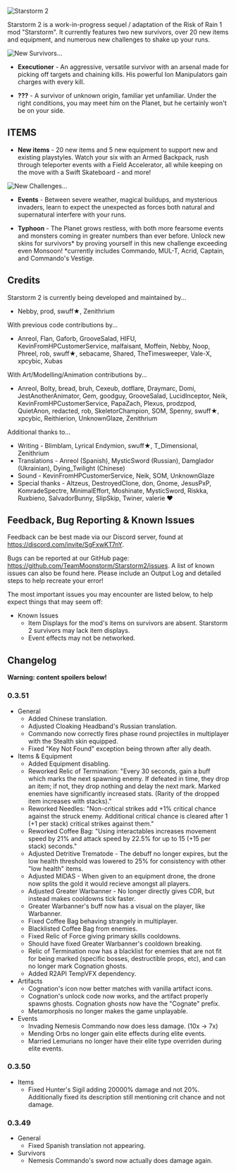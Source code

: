 ![Starstorm 2](https://github.com/swuff-star/Starstorm2/blob/main/SS2-Project/Assets/Starstorm2/ReadmeAssets/ss2logored.gif?raw=true)

Starstorm 2 is a work-in-progress sequel / adaptation of the  Risk of Rain 1 mod "Starstorm". It currently features two new survivors, over 20 new items and equipment, and numerous new challenges to shake up your runs.

![New Survivors...](https://github.com/swuff-star/Starstorm2/blob/main/SS2-Project/Assets/Starstorm2/ReadmeAssets/ss2survivorpromo.gif?raw=true)


* **Executioner**  - An aggressive, versatile survivor with an arsenal made for picking off targets and chaining kills. His powerful Ion Manipulators gain charges with every kill.

* **???** - A survivor of unknown origin, familiar yet unfamiliar. Under the right conditions, you may meet him on the Planet, but he certainly won't be on your side.

## ITEMS

* **New items** - 20 new items and 5 new equipment to support new and existing playstyles. Watch your six with an Armed Backpack, rush through teleporter events with a Field Accelerator, all while keeping on the move with a Swift Skateboard - and more! 

![New Challenges...](https://github.com/swuff-star/Starstorm2/blob/main/SS2-Project/Assets/Starstorm2/ReadmeAssets/ss2challengepromo.gif?raw=true)

* **Events** - Between severe weather, magical buildups, and mysterious invaders, learn to expect the unexpected as forces both natural and supernatural interfere with your runs.

* **Typhoon** - The Planet grows restless, with both more fearsome events and monsters coming in greater numbers than ever before. Unlock new skins for survivors* by proving yourself in this new challenge exceeding even Monsoon!
    *currently includes Commando, MUL-T, Acrid, Captain, and Commando's Vestige.



## Credits
Starstorm 2 is currently being developed and maintained by...
* Nebby, prod, swuff★, Zenithrium

With previous code contributions by...
* Anreol, Flan, Gaforb, GrooveSalad, HIFU, KevinFromHPCustomerService, malfaisant, Moffein, Nebby, Noop, Phreel, rob, swuff★, sebacame, Shared, TheTimesweeper, Vale-X, xpcybic, Xubas

With Art/Modelling/Animation contributions by...
* Anreol, Bolty, bread, bruh, Cexeub, dotflare, Draymarc, Domi, JestAnotherAnimator, Gem, goodguy, GrooveSalad, LucidInceptor, Neik, KevinFromHPCustomerService, PapaZach, Plexus, prodzpod, QuietAnon, redacted, rob, SkeletorChampion, SOM, Spenny, swuff★, xpcybic, Reithierion, UnknownGlaze, Zenithrium

Additional thanks to... 
* Writing - Blimblam, Lyrical Endymion, swuff★, T_Dimensional, Zenithrium
* Translations - Anreol (Spanish), MysticSword (Russian), Damglador (Ukrainian), Dying_Twilight (Chinese)
* Sound - KevinFromHPCustomerService, Neik, SOM, UnknownGlaze
* Special thanks - Altzeus, DestroyedClone, don, Gnome, JesusPxP, KomradeSpectre, MinimalEffort, Moshinate, MysticSword, Riskka, Ruxbieno, SalvadorBunny, SlipSkip, Twiner, valerie ♥ 

## Feedback, Bug Reporting & Known Issues

Feedback can be best made via our Discord server, found at https://discord.com/invite/SgFxwKT7nY.  

Bugs can be reported at our GitHub page: https://github.com/TeamMoonstorm/Starstorm2/issues. A list of known issues can also be found here. Please include an Output Log and detailed steps to help recreate your error!

The most important issues you may encounter are listed below, to help expect things that may seem off:

* Known Issues
	* Item Displays for the mod's items on survivors are absent. Starstorm 2 survivors may lack item displays.
    * Event effects may not be networked.

## Changelog

**Warning: content spoilers below!**

### 0.3.51
* General
    * Added Chinese translation. 
    * Adjusted Cloaking Headband's Russian translation.
    * Commando now correctly fires phase round projectiles in multiplayer with the Stealth skin equipped.
    * Fixed "Key Not Found" exception being thrown after ally death.
* Items & Equipment
    * Added Equipment disabling.
    * Reworked Relic of Termination: "Every 30 seconds, gain a buff which marks the next spawning enemy. If defeated in time, they drop an item; if not, they drop nothing and delay the next mark. Marked enemies have significantly increased stats. (Rarity of the dropped item increases with stacks)."
    * Reworked Needles: "Non-critical strikes add +1% critical chance against the struck enemy. Additional critical chance is cleared after 1 (+1 per stack) critical strikes against them." 
    * Reworked Coffee Bag: "Using interactables increases movement speed by 21% and attack speed by 22.5% for up to 15 (+15 per stack) seconds."
    * Adjusted Detritive Trematode - The debuff no longer expires, but the low health threshold was lowered to 25% for consistency with other "low health" items.
    * Adjusted MIDAS - When given to an equipment drone, the drone now splits the gold it would recieve amongst all players.
    * Adjusted Greater Warbanner - No longer directly gives CDR, but instead makes cooldowns tick faster.
    * Greater Warbanner's buff now has a visual on the player, like Warbanner.
    * Fixed Coffee Bag behaving strangely in multiplayer.
    * Blacklisted Coffee Bag from enemies.
    * Fixed Relic of Force giving primary skills cooldowns.
    * Should have fixed Greater Warbanner's cooldown breaking.
    * Relic of Termination now has a blacklist for enemies that are not fit for being marked (specific bosses, destructible props, etc), and can no longer mark Cognation ghosts.
    * Added R2API TempVFX dependency.
* Artifacts
    * Cognation's icon now better matches with vanilla artifact icons.
    * Cognation's unlock code now works, and the artifact properly spawns ghosts. Cognation ghosts now have the "Cognate" prefix.
    * Metamorphosis no longer makes the game unplayable. 
* Events
    * Invading Nemesis Commando now does less damage. (10x -> 7x)
    * Mending Orbs no longer gain elite effects during elite events.
    * Married Lemurians no longer have their elite type overriden during elite events.

### 0.3.50
* Items
    * Fixed Hunter's Sigil adding 20000% damage and not 20%. Additionally fixed its description still mentioning crit chance and not damage.

### 0.3.49
* General
    * Fixed Spanish translation not appearing.
* Survivors
    * Nemesis Commando's sword now actually does damage again.